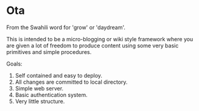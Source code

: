 # Ota

From the Swahili word for 'grow' or 'daydream'.

This is intended to be a micro-blogging or wiki style framework where you
are given a lot of freedom to produce content using some very basic
primitives and simple procedures.

Goals:

 1. Self contained and easy to deploy.
 2. All changes are committed to local directory.
 3. Simple web server.
 4. Basic authentication system.
 5. Very little structure.
